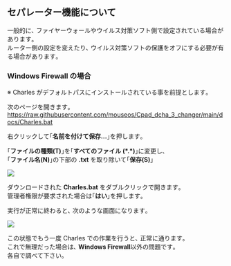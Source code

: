## セパレーター機能について

一般的に､ ファイヤーウォールやウイルス対策ソフト側で設定されている場合があります｡  
ルーター側の設定を変えたり､ ウイルス対策ソフトの保護をオフにする必要が有る場合があります｡

### Windows Firewall の場合
※ Charles がデフォルトパスにインストールされている事を前提とします｡

次のページを開きます｡  
<https://raw.githubusercontent.com/mouseos/Cpad_dcha_3_changer/main/docs/Charles.bat>

右クリックして｢**名前を付けて保存...**｣を押します｡

｢**ファイルの種類(T)**｣を｢**すべてのファイル (\*.\*)**｣に変更し､  
｢**ファイル名(N)**｣の下部の **.txt** を取り除いて｢**保存(S)**｣

![](https://user-images.githubusercontent.com/52069677/205296193-09b5a23f-bbdd-46a5-89f0-171f2e1d40a2.png)

ダウンロードされた **Charles.bat** をダブルクリックで開きます｡  
管理者権限が要求された場合は｢**はい**｣を押します｡

実行が正常に終わると､ 次のような画面になります｡

![](https://user-images.githubusercontent.com/52069677/205302913-9ef693a8-dcab-45d1-87df-8765c1d085f5.png)

この状態でもう一度 Charles での作業を行うと､ 正常に通ります｡  
これで無理だった場合は､ **Windows Firewall**以外の問題です｡  
各自で調べて下さい｡
